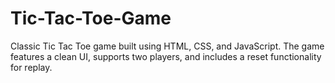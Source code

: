 # Tic-Tac-Toe-Game
Classic Tic Tac Toe game built using HTML, CSS, and JavaScript. The game features a clean UI, supports two players, and includes a reset functionality for replay.
